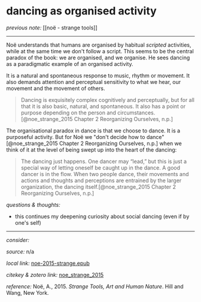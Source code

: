 # dancing as organised activity

_previous note:_ [[noë - strange tools]]

---

Noë understands that humans are organised by habitual _scripted_ activities, while at the same time we don't follow a script. This seems to be the central paradox of the book: we are organised, and we organise. He sees dancing as a paradigmatic example of an organised activity.

It is a natural and spontaneous response to music, rhythm or movement. It also demands attention and perceptual sensitivity to what we hear, our movement and the movement of others. 

>Dancing is exquisitely complex cognitively and perceptually, but for all that it is also basic, natural, and spontaneous. It also has a point or purpose depending on the person and circumstances.[@noe_strange_2015 Chapter 2 Reorganizing Ourselves, n.p.]

The organisational paradox in dance is that we choose to dance. It is a purposeful activity. But for Noë we "don't decide how to dance" [@noe_strange_2015 Chapter 2 Reorganizing Ourselves, n.p.] when we think of it at the level of being swept up into the heart of the dancing:

>The dancing just happens. One dancer may “lead,” but this is just a special way of letting oneself be caught up in the dance. A good dancer is in the flow. When two people dance, their movements and actions and thoughts and perceptions are entrained by the larger organization, the dancing itself.[@noe_strange_2015 Chapter 2 Reorganizing Ourselves, n.p.]

_questions & thoughts:_

- this continues my deepening curiosity about social dancing (even if by one's self)

--- 

_consider:_


_source:_ n/a

_local link:_ [noe-2015-strange.epub](hook://file/mT3dr3uDv?p=RHJvcGJveC9iaWJsaW9ncmFwaHkgcGRmcw==&n=noe-2015-strange.epub)

_citekey & zotero link:_ [noe_strange_2015](zotero://select/items/1_GJLYSMRA)

_reference:_ Noë, A., 2015. _Strange Tools, Art and Human Nature_. Hill and Wang, New York.
